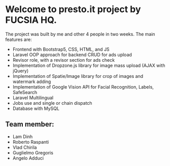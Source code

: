 # Welcome to presto.it project by FUCSIA HQ. 
The project was built by me and other 4 people in two weeks. The main features are:
* Frontend with Bootstrap5, CSS, HTML, and JS
* Laravel OOP approach for backend CRUD for ads upload
* Revisor role, with a revisor section for ads check
* Implementation of Dropzone.js library for image mass upload (AJAX with jQuery)
* Implementation of Spatie/Image library for crop of images and watermark adding
* Implementation of Google Vision API for Facial Recognition, Labels, SafeSearch
* Laravel Multilingual
* Jobs use and single or chain dispatch
* Database with MySQL

## Team member: 
* Lam Dinh
* Roberto Raspanti
* Vlad Chirila
* Guglielmo Gregoris
* Angelo Adduci
